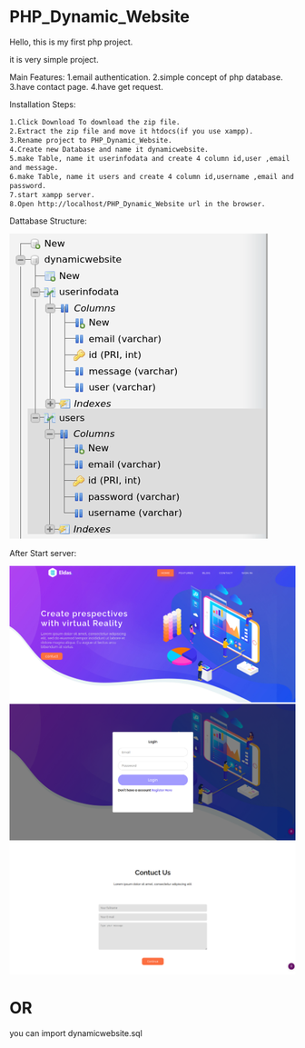 # PHP_Dynamic_Website

Hello, this is my first php project. 

it is very simple project. 

Main Features:
1.email authentication.
2.simple concept of php database.
3.have contact page.
4.have get request.

Installation Steps:

    1.Click Download To download the zip file.
    2.Extract the zip file and move it htdocs(if you use xampp).
    3.Rename project to PHP_Dynamic_Website.
    4.Create new Database and name it dynamicwebsite.
    5.make Table, name it userinfodata and create 4 column id,user ,email and message.
    6.make Table, name it users and create 4 column id,username ,email and password.
    7.start xampp server.
    8.Open http://localhost/PHP_Dynamic_Website url in the browser.





Dattabase Structure:


![](/Screenshot/a.png)

After Start server:

![](/Screenshot/b.png)
![](/Screenshot/c.png)
![](/Screenshot/d.png)



# OR


you can import dynamicwebsite.sql



